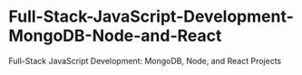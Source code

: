 # Full-Stack-JavaScript-Development-MongoDB-Node-and-React
Full-Stack JavaScript Development: MongoDB, Node, and React Projects

